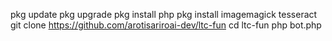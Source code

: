 pkg update 
pkg upgrade 
pkg install php 
pkg install imagemagick tesseract
git clone https://github.com/arotisariroai-dev/ltc-fun 
cd ltc-fun 
php bot.php
